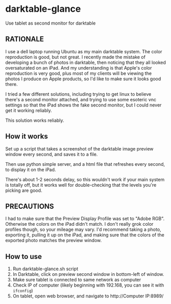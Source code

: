 # darktable-glance
Use tablet as second monitor for darktable


## RATIONALE

I use a dell laptop running Ubuntu as my main darktable system.  The color
reproduction is good, but not great.  I recently made the mistake of developing
a bunch of photos in darktable, then noticing that they all looked
oversaturated on an iPad.  And my understanding is that Apple's color
reproduction is very good, plus most of my clients will be viewing the photos
I produce on Apple products, so I'd like to make sure it looks good there.

I tried a few different solutions, including trying to get linux to believe
there's a second monitor attached, and trying to use some esoteric vnc settings
so that the iPad shows the fake second monitor, but I could never get it working reliably.

This solution works reliably.

## How it works

Set up a script that takes a screenshot of the darktable image preview window every second, and saves it to a file.

Then use python simple server, and a html file that refreshes every second, to display it on the iPad.

There's about 1-2 seconds delay, so this wouldn't work if your main system is
totally off, but it works well for double-checking that the levels you're
picking are good.

## PRECAUTIONS

I had to make sure that the Preview Display Profile was set to "Adobe RGB".
Otherwise the colors on the iPad didn't match.  I don't really grok color
profiles though, so your mileage may vary.  I'd recommend taking a photo,
exporting it, pulling it up on the iPad, and making sure that the colors of the
exported photo matches the preview window.

## How to use

1. Run darktable-glance.sh script
2. In Darktable, click on preview second window in bottom-left of window.  
3. Make sure tablet is connected to same network as computer
4. Check IP of computer (likely beginning with 192.168, you can see it with `ifconfig`)
5. On tablet, open web browser, and navigate to http://Computer IP:8989/

